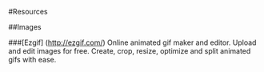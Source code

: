 #Resources

##Images

###[Ezgif] (http://ezgif.com/)
Online animated gif maker and editor. Upload and edit images for free. Create, crop, resize, optimize and split animated gifs with ease.
